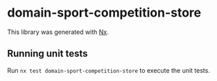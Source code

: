 # domain-sport-competition-store

This library was generated with [Nx](https://nx.dev).

## Running unit tests

Run `nx test domain-sport-competition-store` to execute the unit tests.
